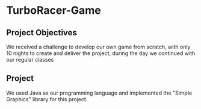 # TurboRacer-Game

## Project Objectives
We received a challenge to develop our own game from scratch, with only 10 nights to create and deliver the project, during the day we continued with our regular classes

## Project
We used Java as our programming language and implemented the "Simple Graphics" library for this project.
